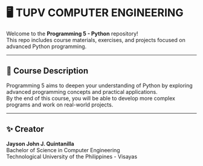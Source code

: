 # 🖥️ TUPV COMPUTER ENGINEERING

Welcome to the **Programming 5 - Python** repository!  
This repo includes course materials, exercises, and projects focused on advanced Python programming.

---

## 📌 Course Description
Programming 5 aims to deepen your understanding of Python by exploring advanced programming concepts and practical applications.  
By the end of this course, you will be able to develop more complex programs and work on real-world projects.

---

## ✨ Creator
**Jayson John J. Quintanilla**  
Bachelor of Science in Computer Engineering  
Technological University of the Philippines - Visayas
